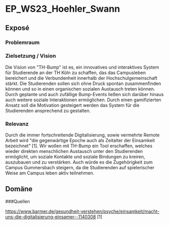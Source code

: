 # EP_WS23_Hoehler_Swann

## Exposé

### Problemraum


### Zielsetzung / Vision

Die Vision von "TH-Bump" ist es, ein innovatives und interaktives System für Studierende an der TH Köln zu schaffen, das das Campusleben bereichert und die Verbundenheit innerhalb der Hochschulgemeinschaft stärkt. Die Studierenden sollen sich ohne Druck spontan zusammenfinden können und so in einen organischen sozialen Austausch treten können. Durch geplante und auch zufällige Bump-Events ließen sich darüber hinaus auch weitere soziale Interaktionen ermöglichen. Durch einen gamifizierten Ansatz soll die Motivation gesteigert werden das System für die Studierenden ansprechend zu gestalten.

### Relevanz

Durch die immer fortschreitende Digitalisierung, sowie vermehrte Remote Arbeit wird "die gegenwärtige Epoche auch als Zeitalter der Einsamkeit bezeichnet" [1]. Wir wollen mit TH-Bump ein Tool erschaffen, welches wieder direkten menschlichen Austausch unter den Studierenden ermöglicht, um soziale Kontakte und soziale Bindungen zu kreiren, auszubauen und zu verstärken. Auch würde es die Zugehörigkeit zum Campus Gummersbach steigern, da die Studierenden auf spielerischer Weise am Campus leben aktiv teilnehmen.

## Domäne


###Quellen

https://www.barmer.de/gesundheit-verstehen/psyche/einsamkeit/macht-uns-die-digitalisierung-einsamer--1140308 [1]
